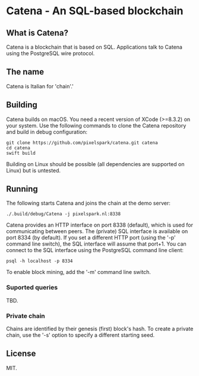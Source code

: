 # Catena - An SQL-based blockchain

## What is Catena?

Catena is a blockchain that is based on SQL. Applications talk to Catena using the PostgreSQL wire protocol.

## The name

Catena is Italian for 'chain'.'

## Building
Catena builds on macOS. You need a recent version of XCode (>=8.3.2) on your system. Use the following commands to clone
the Catena repository and build in debug configuration:

````
git clone https://github.com/pixelspark/catena.git catena
cd catena
swift build
````

Building on Linux should be possible (all dependencies are supported on Linux) but is untested.

## Running

The following starts Catena and joins the chain at the demo server:

````
./.build/debug/Catena -j pixelspark.nl:8338
````

Catena provides an HTTP interface on port 8338 (default), which is used for communicating between peers. The (private) 
SQL interface is available on port 8334 (by default). If you set a different HTTP port (using the '-p'  command line
switch), the SQL interface will assume that port+1. You can connect to the SQL interface using the PostgreSQL command
line client:

````
psql -h localhost -p 8334
````

To enable block mining, add the '-m' command line switch. 

### Suported queries

TBD.

### Private chain
Chains are identified by their genesis (first) block's hash. To create a private chain, use the '-s'  option to specify 
a different starting seed. 

## License

MIT.

